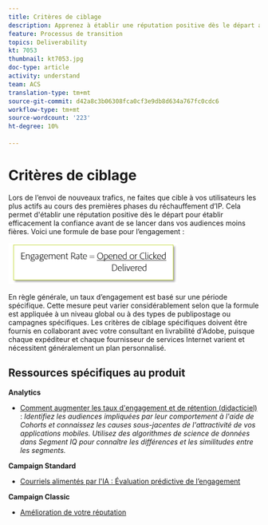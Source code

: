 ```yaml
---
title: Critères de ciblage
description: Apprenez à établir une réputation positive dès le départ afin de bâtir une confiance efficace avant de faire appel à vos audiences moins fières.
feature: Processus de transition
topics: Deliverability
kt: 7053
thumbnail: kt7053.jpg
doc-type: article
activity: understand
team: ACS
translation-type: tm+mt
source-git-commit: d42a8c3b06308fca0cf3e9db8d634a767fc0cdc6
workflow-type: tm+mt
source-wordcount: '223'
ht-degree: 10%

---
```



# Critères de ciblage

Lors de l’envoi de nouveaux trafics, ne faites que cible à vos utilisateurs les plus actifs au cours des premières phases du réchauffement d’IP. Cela permet d&#39;établir une réputation positive dès le départ pour établir efficacement la confiance avant de se lancer dans vos audiences moins fières. Voici une formule de base pour l’engagement :

![Formule d&#39;engagement](../assets/formula-for-enagement.png)

En règle générale, un taux d’engagement est basé sur une période spécifique. Cette mesure peut varier considérablement selon que la formule est appliquée à un niveau global ou à des types de publipostage ou campagnes spécifiques. Les critères de ciblage spécifiques doivent être fournis en collaborant avec votre consultant en livrabilité d&#39;Adobe, puisque chaque expéditeur et chaque fournisseur de services Internet varient et nécessitent généralement un plan personnalisé.

## Ressources spécifiques au produit

**Analytics**

* [Comment augmenter les taux d&#39;engagement et de rétention (didacticiel)](https://experienceleague.adobe.com/docs/analytics-learn/tutorials/mobile-app-analytics/measuring-mobile-analytics/how-to-increase-engagement-and-retention-rates.html?lang=en#mobile-app-analytics) :  *Identifiez les audiences impliquées par leur comportement à l&#39;aide de Cohorts et connaissez les causes sous-jacentes de l&#39;attractivité de vos applications mobiles. Utilisez des algorithmes de science de données dans Segment IQ pour connaître les différences et les similitudes entre les segments.*

**Campaign Standard**

* [Courriels alimentés par l&#39;IA : Évaluation prédictive de l’engagement](https://experienceleague.adobe.com/docs/campaign-standard/using/testing-and-sending/preparing-and-testing-messages/predictive.html?lang=en#predictive-scoring)

**Campaign Classic**

* [Amélioration de votre réputation](https://experienceleague.adobe.com/docs/campaign-classic/using/sending-messages/deliverability-management/improve-reputation.html)

